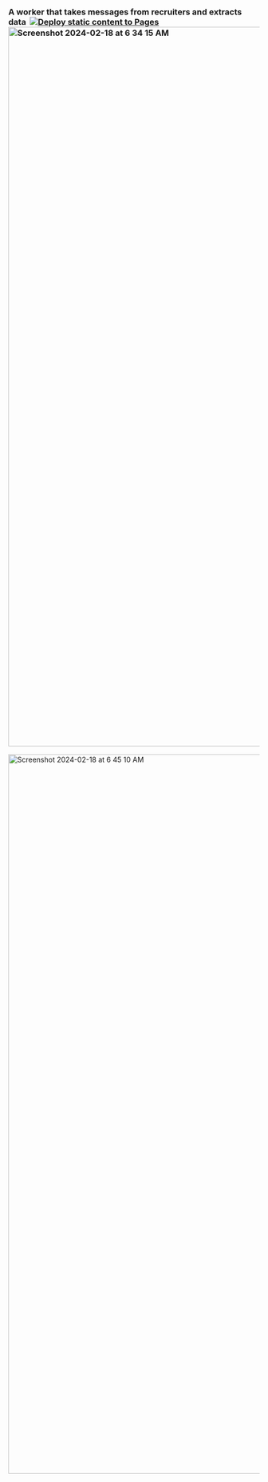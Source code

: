 ### A worker that takes messages from recruiters and extracts data&nbsp;&nbsp;[![Deploy static content to Pages](https://github.com/sudo-self/linkd-worker/actions/workflows/static.yml/badge.svg)](https://github.com/sudo-self/linkd-worker/actions/workflows/static.yml)<img width="1440" alt="Screenshot 2024-02-18 at 6 34 15 AM" src="https://github.com/sudo-self/linkd-worker/assets/119916323/21253a7a-fa5c-4caa-adc4-8ed92824ae0e">
<img width="1440" alt="Screenshot 2024-02-18 at 6 45 10 AM" src="https://github.com/sudo-self/linkd-worker/assets/119916323/7d1c2af5-79d6-4e87-a655-8f34dc1abb81">
